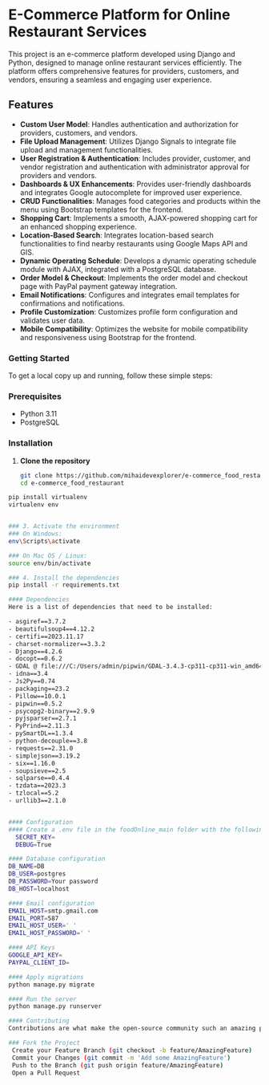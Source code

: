 # E-Commerce Platform for Online Restaurant Services

This project is an e-commerce platform developed using Django and Python, designed to manage online restaurant services efficiently. The platform offers comprehensive features for providers, customers, and vendors, ensuring a seamless and engaging user experience.

## Features

- **Custom User Model**: Handles authentication and authorization for providers, customers, and vendors.
- **File Upload Management**: Utilizes Django Signals to integrate file upload and management functionalities.
- **User Registration & Authentication**: Includes provider, customer, and vendor registration and authentication with administrator approval for providers and vendors.
- **Dashboards & UX Enhancements**: Provides user-friendly dashboards and integrates Google autocomplete for improved user experience.
- **CRUD Functionalities**: Manages food categories and products within the menu using Bootstrap templates for the frontend.
- **Shopping Cart**: Implements a smooth, AJAX-powered shopping cart for an enhanced shopping experience.
- **Location-Based Search**: Integrates location-based search functionalities to find nearby restaurants using Google Maps API and GIS.
- **Dynamic Operating Schedule**: Develops a dynamic operating schedule module with AJAX, integrated with a PostgreSQL database.
- **Order Model & Checkout**: Implements the order model and checkout page with PayPal payment gateway integration.
- **Email Notifications**: Configures and integrates email templates for confirmations and notifications.
- **Profile Customization**: Customizes profile form configuration and validates user data.
- **Mobile Compatibility**: Optimizes the website for mobile compatibility and responsiveness using Bootstrap for the frontend.

### Getting Started

To get a local copy up and running, follow these simple steps:

### Prerequisites

- Python 3.11
- PostgreSQL

### Installation

1. **Clone the repository**
   ```sh
   git clone https://github.com/mihaidevexplorer/e-commerce_food_restaurant.git
   cd e-commerce_food_restaurant
```sh
pip install virtualenv
virtualenv env


### 3. Activate the environment
### On Windows:
env\Scripts\activate

### On Mac OS / Linux:
source env/bin/activate

### 4. Install the dependencies
pip install -r requirements.txt

#### Dependencies
Here is a list of dependencies that need to be installed:

- asgiref==3.7.2
- beautifulsoup4==4.12.2
- certifi==2023.11.17
- charset-normalizer==3.3.2
- Django==4.2.6
- docopt==0.6.2
- GDAL @ file:///C:/Users/admin/pipwin/GDAL-3.4.3-cp311-cp311-win_amd64.whl#sha256=f78861fb5115d5c2f8cf3c52a492ff548da9e1256dc84088947379f90e77e5b6
- idna==3.4
- Js2Py==0.74
- packaging==23.2
- Pillow==10.0.1
- pipwin==0.5.2
- psycopg2-binary==2.9.9
- pyjsparser==2.7.1
- PyPrind==2.11.3
- pySmartDL==1.3.4
- python-decouple==3.8
- requests==2.31.0
- simplejson==3.19.2
- six==1.16.0
- soupsieve==2.5
- sqlparse==0.4.4
- tzdata==2023.3
- tzlocal==5.2
- urllib3==2.1.0


#### Configuration
#### Create a .env file in the foodOnline_main folder with the following content:
  SECRET_KEY=
  DEBUG=True

#### Database configuration
DB_NAME=DB
DB_USER=postgres
DB_PASSWORD=Your password
DB_HOST=localhost

#### Email configuration
EMAIL_HOST=smtp.gmail.com
EMAIL_PORT=587
EMAIL_HOST_USER=' '
EMAIL_HOST_PASSWORD=' '

#### API Keys
GOOGLE_API_KEY=
PAYPAL_CLIENT_ID=

#### Apply migrations
python manage.py migrate

#### Run the server
python manage.py runserver

#### Contributing
Contributions are what make the open-source community such an amazing place to learn, inspire, and create. Any contributions you make are greatly appreciated.

### Fork the Project
 Create your Feature Branch (git checkout -b feature/AmazingFeature)
 Commit your Changes (git commit -m 'Add some AmazingFeature')
 Push to the Branch (git push origin feature/AmazingFeature)
 Open a Pull Request






  

  


